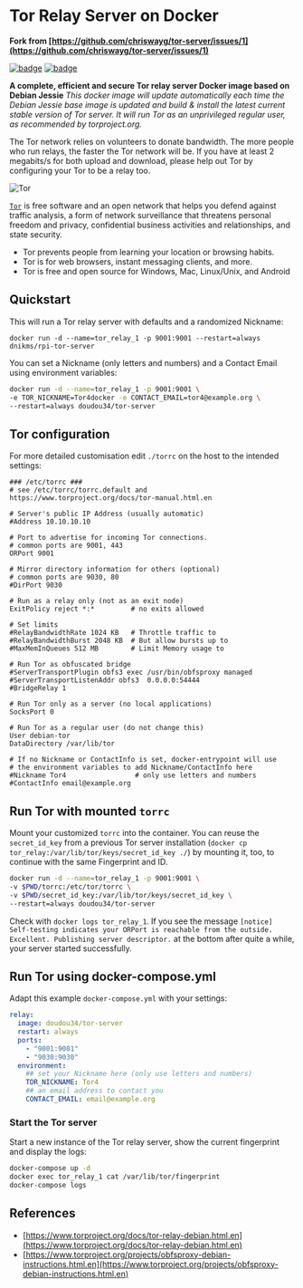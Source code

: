# Tor Relay Server on Docker

**Fork from [https://github.com/chriswayg/tor-server/issues/1](https://github.com/chriswayg/tor-server/issues/1)**

[![badge](https://images.microbadger.com/badges/image/doudou34/tor-server.svg)](https://microbadger.com/images/doudou34/tor-server "Get your own image badge on microbadger.com") [![badge](https://images.microbadger.com/badges/version/doudou34/tor-server.svg)](https://microbadger.com/images/doudou34/tor-server "Get your own version badge on microbadger.com")

**A complete, efficient and secure Tor relay server Docker image based on Debian Jessie**
*This docker image will update automatically each time the Debian Jessie base image is updated and build & install the latest current stable version of Tor server. It will run Tor as an unprivileged regular user, as recommended by torproject.org.*

The Tor network relies on volunteers to donate bandwidth. The more people who run relays, the faster the Tor network will be. If you have at least 2 megabits/s for both upload and download, please help out Tor by configuring your Tor to be a relay too.

![Tor](https://styleguide.torproject.org/static/images/tor-logo/white.svg "Tor logo")

[`Tor`][1] is free software and an open network that helps you defend against
traffic analysis, a form of network surveillance that threatens personal
freedom and privacy, confidential business activities and relationships, and
state security.

- Tor prevents people from learning your location or browsing habits.
- Tor is for web browsers, instant messaging clients, and more.
- Tor is free and open source for Windows, Mac, Linux/Unix, and Android

## Quickstart

This will run a Tor relay server with defaults and a randomized Nickname:

`docker run -d --name=tor_relay_1 -p 9001:9001 --restart=always dnikms/rpi-tor-server`

You can set a Nickname (only letters and numbers) and a Contact Email using environment variables:

```bash
docker run -d --name=tor_relay_1 -p 9001:9001 \
-e TOR_NICKNAME=Tor4docker -e CONTACT_EMAIL=tor4@example.org \
--restart=always doudou34/tor-server
```

## Tor configuration

For more detailed customisation edit `./torrc` on the host to the intended settings:

```env
### /etc/torrc ###
# see /etc/torrc/torrc.default and https://www.torproject.org/docs/tor-manual.html.en

# Server's public IP Address (usually automatic)
#Address 10.10.10.10

# Port to advertise for incoming Tor connections.
# common ports are 9001, 443
ORPort 9001

# Mirror directory information for others (optional)
# common ports are 9030, 80
#DirPort 9030

# Run as a relay only (not as an exit node)
ExitPolicy reject *:*         # no exits allowed

# Set limits
#RelayBandwidthRate 1024 KB   # Throttle traffic to
#RelayBandwidthBurst 2048 KB  # But allow bursts up to
#MaxMemInQueues 512 MB        # Limit Memory usage to

# Run Tor as obfuscated bridge
#ServerTransportPlugin obfs3 exec /usr/bin/obfsproxy managed
#ServerTransportListenAddr obfs3  0.0.0.0:54444
#BridgeRelay 1

# Run Tor only as a server (no local applications)
SocksPort 0

# Run Tor as a regular user (do not change this)
User debian-tor
DataDirectory /var/lib/tor

# If no Nickname or ContactInfo is set, docker-entrypoint will use
# the environment variables to add Nickname/ContactInfo here
#Nickname Tor4                 # only use letters and numbers
#ContactInfo email@example.org
```

## Run Tor with mounted `torrc`

Mount your customized `torrc` into the container. You can reuse the `secret_id_key` from a previous Tor server installation (`docker cp tor_relay:/var/lib/tor/keys/secret_id_key ./`) by mounting it, too, to continue with the same Fingerprint and ID.

```bash
docker run -d --name=tor_relay_1 -p 9001:9001 \
-v $PWD/torrc:/etc/tor/torrc \
-v $PWD/secret_id_key:/var/lib/tor/keys/secret_id_key \
--restart=always doudou34/tor-server
```

Check with ```docker logs tor_relay_1```. If you see the message ```[notice] Self-testing indicates your ORPort is reachable from the outside. Excellent. Publishing server descriptor.``` at the bottom after quite a while, your server started successfully.

## Run Tor using docker-compose.yml

Adapt this example `docker-compose.yml` with your settings:

```yaml
relay:
  image: doudou34/tor-server
  restart: always
  ports:
    - "9001:9001"
    - "9030:9030"
  environment:
    ## set your Nickname here (only use letters and numbers)
    TOR_NICKNAME: Tor4
    ## an email address to contact you
    CONTACT_EMAIL: email@example.org
```

### Start the Tor server

Start a new instance of the Tor relay server, show the current fingerprint and display the logs:

```bash
docker-compose up -d
docker exec tor_relay_1 cat /var/lib/tor/fingerprint
docker-compose logs
```

## References

- [https://www.torproject.org/docs/tor-relay-debian.html.en](https://www.torproject.org/docs/tor-relay-debian.html.en)
- [https://www.torproject.org/projects/obfsproxy-debian-instructions.html.en](https://www.torproject.org/projects/obfsproxy-debian-instructions.html.en)

[1]: https://www.torproject.org/
